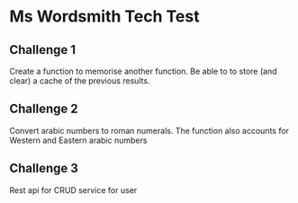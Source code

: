 # Ms Wordsmith Tech Test

## Challenge 1

Create a function to memorise another function. Be able to to store (and clear) a cache of the previous results.

## Challenge 2

Convert arabic numbers to roman numerals. The function also accounts for Western and Eastern arabic numbers

## Challenge 3

Rest api for CRUD service for user
